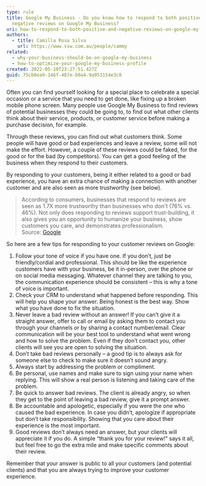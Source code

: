 ```yaml
---
type: rule
title: Google My Business - Do you know how to respond to both positive and
  negative reviews on Google My Business?
uri: how-to-respond-to-both-positive-and-negative-reviews-on-google-my-business
authors:
  - title: Camilla Rosa Silva
    url: https://www.ssw.com.au/people/cammy
related:
  - why-your-business-should-be-on-google-my-business
  - how-to-optimize-your-google-my-business-profile
created: 2022-05-10T23:27:51.427Z
guid: 75cb8ea9-146f-487e-b0a4-9a953154e3c0
---
```

Often you can find yourself looking for a special place to celebrate a special occasion or a service that you need to get done, like fixing up a broken mobile phone screen. Many people use Google My Business to find reviews of potential businesses they could be going to, to find out what other clients think about their service, products, or customer service before making a purchase decision, for example.

Through these reviews, you can find out what customers think. Some people will have good or bad experiences and leave a review, some will not make the effort. However, a couple of these reviews could be faked, for the good or for the bad (by competitors). You can get a good feeling of the business when they respond to their customers.

By responding to your customers, being it either related to a good or bad experience, you have an extra chance of making a connection with another customer and are also seen as more trustworthy (see below).

> According to consumers, businesses that respond to reviews are seen as 1.7X more trustworthy than businesses who don't (76% vs. 46%). Not only does responding to reviews support trust-building, it also gives you an opportunity to humanize your business, show customers you care, and demonstrates professionalism. \
> Source: [Google](https://smallbusiness.withgoogle.com/free-google-training/how-to-respond-to-google-reviews/#!/)

<!--endintro-->

So here are a few tips for responding to your customer reviews on Google:

1. Follow your tone of voice if you have one. If you don’t, just be friendly/cordial and professional. This should be like the experience customers have with your business, be it in-person, over the phone or on social media messaging. Whatever channel they are talking to you, the communication experience should be consistent – this is why a tone of voice is important.
2. Check your CRM to understand what happened before responding. This will help you shape your answer. Being honest is the best way. Show what you have done to fix the situation.
3. Never leave a bad review without an answer! If you can’t give it a straight answer, offer to call or email by asking them to contact you through your channels or by sharing a contact number/email. Clear communication will be your best tool to understand what went wrong and how to solve the problem. Even if they don’t contact you, other clients will see you are open to solving the situation.
4. Don’t take bad reviews personally – a good tip is to always ask for someone else to check to make sure it doesn’t sound angry.
5. Always start by addressing the problem or compliment.
6. Be personal, use names and make sure to sign using your name when replying. This will show a real person is listening and taking care of the problem.
7. Be quick to answer bad reviews. The client is already angry, so when they get to the point of leaving a bad review, give it a prompt answer.
8. Be accountable and apologetic, especially if you were the one who caused the bad experience.
   In case you didn’t, apologize if appropriate but don’t take responsibility. Showing that you care about their experience is the most important.
9. Good reviews don’t always need an answer, but your clients will appreciate it if you do. A simple “thank you for your review!” says it all, but feel free to go the extra mile and make specific comments about their review.

Remember that your answer is public to all your customers (and potential clients) and that you are always trying to improve your customer experience.